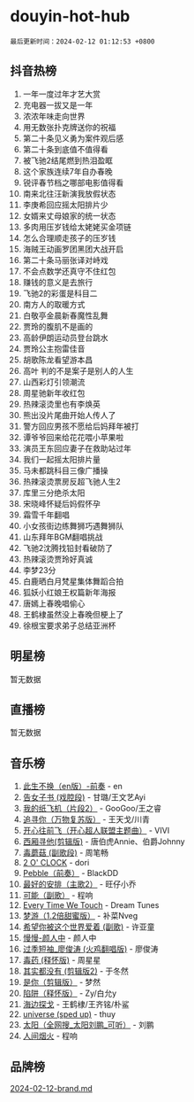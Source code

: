 # douyin-hot-hub

`最后更新时间：2024-02-12 01:12:53 +0800`

## 抖音热榜

1. 一年一度过年才艺大赏
1. 充电器一拔又是一年
1. 浓浓年味走向世界
1. 用无数张扑克牌送你的祝福
1. 第二十条见义勇为案件观后感
1. 第二十条到底值不值得看
1. 被飞驰2结尾燃到热泪盈眶
1. 这个家族连续7年自办春晚
1. 锐评春节档之哪部电影值得看
1. 南来北往汪新演我放假状态
1. 李庚希回应摇太阳排片少
1. 女婿来丈母娘家的统一状态
1. 多肉用压岁钱给太姥姥买金项链
1. 怎么合理顺走孩子的压岁钱
1. 海贼王动画罗团黑团大战开启
1. 第二十条马丽张译对峙戏
1. 不会点数学还真守不住红包
1. 赚钱的意义是去旅行
1. 飞驰2的彩蛋是科目二
1. 南方人的取暖方式
1. 白敬亭金晨新春魔性乱舞
1. 贾玲的腹肌不是画的
1. 高龄伊朗运动员登台跳水
1. 贾玲公主抱雷佳音
1. 胡歌陈龙看望游本昌
1. 高叶 判的不是案子是别人的人生
1. 山西彩灯引领潮流
1. 周星驰新年收红包
1. 热辣滚烫里也有李焕英
1. 熊出没片尾曲开始人传人了
1. 警方回应男孩不愿给后妈拜年被打
1. 谭爷爷回来给花花喂小苹果啦
1. 演员王东回应妻子在救助站过年
1. 我们一起摇太阳排片量
1. 马未都跳科目三像广播操
1. 热辣滚烫票房反超飞驰人生2
1. 库里三分绝杀太阳
1. 宋晓峰怀疑后妈假怀孕
1. 霜雪千年翻唱
1. 小女孩街边练舞狮巧遇舞狮队
1. 山东拜年BGM翻唱挑战
1. 飞驰2沈腾找铅封看破防了
1. 热辣滚烫贾玲好真诚
1. 李梦23分
1. 白鹿晒白月梵星集体舞蹈合拍
1. 狐妖小红娘王权篇新年海报
1. 唐嫣上春晚唱偷心
1. 王鹤棣虽然没上春晚但梗上了
1. 徐根宝要求弟子总结亚洲杯

## 明星榜

暂无数据

## 直播榜

暂无数据

## 音乐榜

1. [此生不换（en版）-前奏](https://sf3-cdn-tos.douyinstatic.com/obj/tos-cn-ve-2774/oMDvUGwhKrKYDEqXiMYEwxZqBWIJFA92CiLAO) - en
1. [告女子书 (戏腔段)](https://sf6-cdn-tos.douyinstatic.com/obj/tos-cn-ve-2774/osCCzFxWgstBDi92ZfBB4ht7gQENBmQMAl0eI6) - 甘璐/王文艺Ayi
1. [我的纸飞机（片段2）](https://sf5-hl-cdn-tos.douyinstatic.com/obj/tos-cn-ve-2774/oM2ZrKcg2CD5AeRB2gkeXOFB1IxAGJdZPazYHf) - GooGoo/王之睿
1. [追寻你（万物复苏版）](https://sf3-cdn-tos.douyinstatic.com/obj/tos-cn-ve-2774/oYeAZJsbjIDit9APmBg8u6uDUQnHmoCf3gbo74) - 王天戈/川青
1. [开心往前飞（开心超人联盟主题曲）](https://sf5-hl-cdn-tos.douyinstatic.com/obj/tos-cn-ve-2774/9d8fb7c82cf1421fb93a9fe925275e0a) - VIVI
1. [西厢寻他(剪辑版)](https://sf5-hl-cdn-tos.douyinstatic.com/obj/tos-cn-ve-2774/oUsAVfAQKlRNxEv5qxvIB8o5qmIWUcXbzJKJhw) - 唐伯虎Annie、伯爵Johnny
1. [毒蘑菇 (副歌段)](https://sf5-hl-cdn-tos.douyinstatic.com/obj/tos-cn-ve-2774/ocDEUsfdLjxnlFXtfogBCiQCEqYB7QZgZ8VViM) - 周笔畅
1. [2 O' CLOCK](https://sf3-cdn-tos.douyinstatic.com/obj/tos-cn-ve-2774/oIUBICeqlYQHTigCBOnCMlwBZJkgiBjt1oDfbg) - dori
1. [Pebble（前奏）](https://sf5-hl-cdn-tos.douyinstatic.com/obj/tos-cn-ve-2774/5e6913036e674b34b92df6abd1361f00) - BlackDD
1. [最好的安排（主歌2）](https://sf5-hl-cdn-tos.douyinstatic.com/obj/tos-cn-ve-2774/oMMZX1DuHpMwgoDztBmZswgQnbCeeANZxBHkFY) - 旺仔小乔
1. [可能（副歌）](https://sf6-cdn-tos.douyinstatic.com/obj/tos-cn-ve-2774/cde1731888894259b333569393c2fb51) - 程响
1. [Every Time We Touch](https://sf5-hl-cdn-tos.douyinstatic.com/obj/tos-cn-ve-2774/ogN6lUKQeBBfEVhIOMikG1CcJjugxk1tztZyhP) - Dream Tunes
1. [梦游（1.2倍甜蜜版）](https://sf5-hl-cdn-tos.douyinstatic.com/obj/tos-cn-ve-2774/o4gyAUm8hwufoEABmwVIiQtHsFuGzAEEWtNMzo) - 补菜Nveg
1. [希望你被这个世界爱着 (副歌)](https://sf5-hl-cdn-tos.douyinstatic.com/obj/tos-cn-ve-2774/oUHCmWQfZlE3QQBKBeD8rCFLpJzPgCpImhsxMt) - 许亚童
1. [慢慢-颜人中](https://sf5-hl-cdn-tos.douyinstatic.com/obj/tos-cn-ve-2774/ocjHNfBXdBxQNC8ZGAeoLMFTUgtBg8bkExunDC) - 颜人中
1. [过季短袖_廖俊涛 (火鸡翻唱版)](https://sf5-hl-cdn-tos.douyinstatic.com/obj/tos-cn-ve-2774/ogQVJl0tRBKxQgZji7YClFEBrVDeHpPTWfCZbQ) - 廖俊涛
1. [毒药 (释怀版)](https://sf6-cdn-tos.douyinstatic.com/obj/tos-cn-ve-2774/oYILMEAzspdZBIzy4frJNB8ZHPHWAhiwowd4Ad) - 周星星
1. [其实都没有 (剪辑版2)](https://sf6-cdn-tos.douyinstatic.com/obj/tos-cn-ve-2774/oEBNQenHZtBhxYjGgUDQk0BCHTigQafgFlbQ7k) - 于冬然
1. [是你（剪辑版）](https://sf5-hl-cdn-tos.douyinstatic.com/obj/tos-cn-ve-2774/46019dae783c4c969944217fe1cfafc4) - 梦然
1. [陷阱（释怀版）](https://sf5-hl-cdn-tos.douyinstatic.com/obj/tos-cn-ve-2774/oE8C21LeZrzKLDFfQYgMzx4GAIHageG5IzayY7) - Zy/白允y
1. [海边探戈](https://sf5-hl-cdn-tos.douyinstatic.com/obj/tos-cn-ve-2774/os9gE0VQCGqt6VQkZDyBBYvfSDY0QFe3vVmubn) - 王鹤棣/王齐铭/朴鲨
1. [universe (sped up)](https://sf3-cdn-tos.douyinstatic.com/obj/tos-cn-ve-2774/oIQnurQLDCsdYeegkM4CKuVb23MZBXtX6QB8bv) - thuy
1. [太阳（全网搜_太阳刘鹏_可听）](https://sf5-hl-cdn-tos.douyinstatic.com/obj/tos-cn-ve-2774/ogWbyIQnlBFImVbeDocRdCIYtBHlbJXgfZMvgz) - 刘鹏
1. [人间烟火](https://sf3-cdn-tos.douyinstatic.com/obj/tos-cn-ve-2774/947983139f35446684610238bba8e7a9) - 程响

## 品牌榜

[2024-02-12-brand.md](2024-02-12-brand.md)
